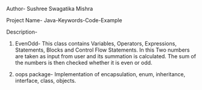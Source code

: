 Author- Sushree Swagatika Mishra

Project Name- Java-Keywords-Code-Example

Description-

1. EvenOdd-
		This class contains Variables, Operators, Expressions, Statements, Blocks and Control Flow Statements. In this Two numbers are taken as input from user and its summation is calculated. The sum of the numbers is then checked whether it is even or odd.

2. oops package-
		Implementation of encapsulation, enum, inheritance, interface, class, objects.


